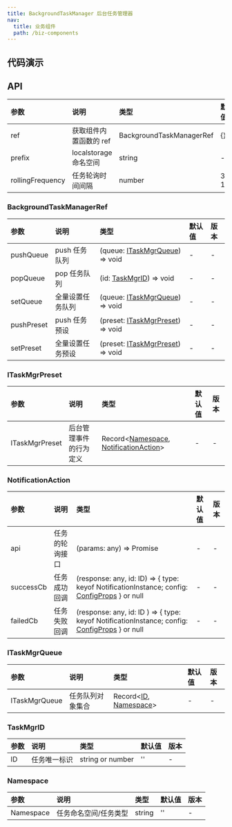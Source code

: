 ```yaml
---
title: BackgroundTaskManager 后台任务管理器
nav:
  title: 业务组件
  path: /biz-components
---
```


## 代码演示

<code src="./demo/NotificationCenterDemo.tsx"></code>

## API

| 参数             | 说明                   | 类型                     | 默认值    | 版本 |
| :--------------- | :--------------------- | :----------------------- | :-------- | :--- |
| ref              | 获取组件内置函数的 ref | BackgroundTaskManagerRef | {}        | -    |
| prefix           | localstorage 命名空间  | string                   | -         | -    |
| rollingFrequency | 任务轮询时间间隔       | number                   | 3 \* 1000 | -    |

### BackgroundTaskManagerRef

| 参数 | 说明 | 类型 | 默认值 | 版本 |
| :-- | :-- | :-- | :-- | :-- |
| pushQueue | push 任务队列 | (queue: [ITaskMgrQueue](background-task-manager#ITaskMgrQueue)) => void | - | - |
| popQueue | pop 任务队列 | (id: [TaskMgrID](background-task-manager#TaskMgrID)) => void | - | - |
| setQueue | 全量设置任务队列 | (queue: [ITaskMgrQueue](background-task-manager#ITaskMgrQueue)) => void | - | - |
| pushPreset | push 任务预设 | (preset: [ITaskMgrPreset](background-task-manager#ITaskMgrPreset)) => void | - | - |
| setPreset | 全量设置任务预设 | (preset: [ITaskMgrPreset](background-task-manager#ITaskMgrPreset)) => void | - | - |

### ITaskMgrPreset

| 参数 | 说明 | 类型 | 默认值 | 版本 |
| :-- | :-- | :-- | :-- | :-- |
| ITaskMgrPreset | 后台管理事件的行为定义 | Record<[Namespace](background-task-manager#Namespace), [NotificationAction](background-task-manager#NotificationAction)> | - | - |

### NotificationAction

| 参数 | 说明 | 类型 | 默认值 | 版本 |
| :-- | :-- | :-- | :-- | :-- |
| api | 任务的轮询接口 | (params: any) => Promise<any> | - | - |
| successCb | 任务成功回调 | (response: any, id: ID) => { type: keyof NotificationInstance; config: [ConfigProps](https://ant.design/components/notification-cn/#API) } or null | - | - |
| failedCb | 任务失败回调 | (response: any, id: ID ) => { type: keyof NotificationInstance; config: [ConfigProps](https://ant.design/components/notification-cn/#API) } or null | - | - |

### ITaskMgrQueue

| 参数 | 说明 | 类型 | 默认值 | 版本 |
| :-- | :-- | :-- | :-- | :-- |
| ITaskMgrQueue | 任务队列对象集合 | Record<[ID](background-task-manager#ID), [Namespace](background-task-manager#Namespace)> | - | - |

### TaskMgrID

| 参数 | 说明         | 类型             | 默认值 | 版本 |
| :--- | :----------- | :--------------- | :----- | :--- |
| ID   | 任务唯一标识 | string or number | ''     | -    |

### Namespace

| 参数      | 说明                  | 类型   | 默认值 | 版本 |
| :-------- | :-------------------- | :----- | :----- | :--- |
| Namespace | 任务命名空间/任务类型 | string | ''     | -    |
